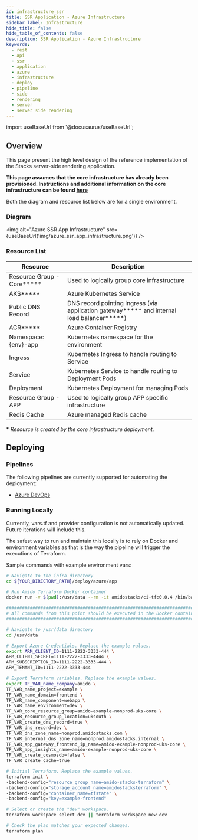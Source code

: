 ```yaml
---
id: infrastructure_ssr
title: SSR Application - Azure Infrastructure
sidebar_label: Infrastructure
hide_title: false
hide_table_of_contents: false
description: SSR Application - Azure Infrastructure
keywords:
  - rest 
  - api
  - ssr
  - application
  - azure
  - infrastructure
  - deploy
  - pipeline
  - side 
  - rendering
  - server 
  - server side rendering  
---
```


import useBaseUrl from '@docusaurus/useBaseUrl';

## Overview

This page present the high level design of the reference implementation of the Stacks server-side rendering application.

**This page assumes that the core infrastructure has already been provisioned. Instructions and additional information on the core infrastructure can be found [here](../../../../infrastructure/azure/core_infrastructure.md)**

Both the diagram and resource list below are for a single environment.

### Diagram

<img alt="Azure SSR App Infrastructure" src={useBaseUrl('img/azure_ssr_app_infrastructure.png')} />

### Resource List

| Resource                    | Description                                                                                  |
| --------------------------- | -------------------------------------------------------------------------------------------- |
| Resource Group - Core**\*** | Used to logically group core infrastructure                                                  |
| AKS**\***                   | Azure Kubernetes Service                                                                     |
| Public DNS Record           | DNS record pointing Ingress (via application gateway**\*** and internal load balancer**\***) |
| ACR**\***                   | Azure Container Registry                                                                     |
| Namespace: {env}-app        | Kubernetes namespace for the environment                                                     |
| Ingress                     | Kubernetes Ingress to handle routing to Service                                              |
| Service                     | Kubernetes Service to handle routing to Deployment Pods                                      |
| Deployment                  | Kubernetes Deployment for managing Pods                                                      |
| Resource Group - APP        | Used to logically group APP specific infrastructure                                          |
| Redis Cache                 | Azure managed Redis cache                                                                    |

**\*** _Resource is created by the core infrastructure deployment._

## Deploying

### Pipelines

The following pipelines are currently supported for automating the deployment:

- [Azure DevOps](./pipeline_ssr.md)

### Running Locally

Currently, vars.tf and provider configuration is not
automatically updated. Future iterations will include this.

The safest way to run and maintain this locally is to rely on Docker and environment
variables as that is the way the pipeline will trigger the
executions of Terraform.

Sample commands with example environment vars:

```bash
# Navigate to the infra directory
cd ${YOUR_DIRECTORY_PATH}/deploy/azure/app

# Run Amido Terraform Docker container
docker run -v $(pwd):/usr/data --rm -it amidostacks/ci-tf:0.0.4 /bin/bash

###########################################################################
# All commands from this point should be executed in the Docker container #
###########################################################################

# Navigate to /usr/data directory
cd /usr/data

# Export Azure Credentials. Replace the example values.
export ARM_CLIENT_ID=1111-2222-3333-444 \
ARM_CLIENT_SECRET=1111-2222-3333-4444 \
ARM_SUBSCRIPTION_ID=1111-2222-3333-444 \
ARM_TENANT_ID=1111-2222-3333-444

# Export Terraform variables. Replace the example values.
export TF_VAR_name_company=amido \
TF_VAR_name_project=example \
TF_VAR_name_domain=frontend \
TF_VAR_name_component=webapp \
TF_VAR_name_environment=dev \
TF_VAR_core_resource_group=amido-example-nonprod-uks-core \
TF_VAR_resource_group_location=uksouth \
TF_VAR_create_dns_record=true \
TF_VAR_dns_record=dev \
TF_VAR_dns_zone_name=nonprod.amidostacks.com \
TF_VAR_internal_dns_zone_name=nonprod.amidostacks.internal \
TF_VAR_app_gateway_frontend_ip_name=amido-example-nonprod-uks-core \
TF_VAR_app_insights_name=amido-example-nonprod-uks-core \
TF_VAR_create_cosmosdb=false \
TF_VAR_create_cache=true

# Initial Terraform. Replace the example values.
terraform init \
-backend-config="resource_group_name=amido-stacks-terraform" \
-backend-config="storage_account_name=amidostacksterraform" \
-backend-config="container_name=tfstate" \
-backend-config="key=example-frontend"

# Select or create the "dev" workspace.
terraform workspace select dev || terraform workspace new dev

# Check the plan matches your expected changes.
terraform plan
```
